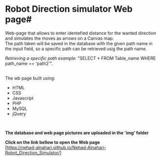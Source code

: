 # Robot Direction simulator Web page#

Web-page that allows to enter identefied distance for the wanted direction and simulates the moves as arrows on a Canvas map.  
The path taken will be saved in the database with the given path name in the input field, so a specific path can be retrieved usig the path name. 

*Retrieving a specific path example:* "SELECT * FROM Table_name WHERE path_name == 'path2'".

<br />The wb page built using:
* HTML
* CSS
* Javascript
* PHP
* MySQL
* jQuery
<br />

**The database and web page pictures are uploaded in the 'img' folder**

**Click on the link bellow to open the Web page** <br />
[https://nehad-alnahari.github.io/Nehad-Alnahari-Robot_Direction_Simulator/]
